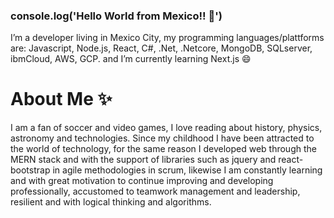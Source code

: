 ### console.log('Hello World from Mexico!! 👋')

I’m a developer living in Mexico City, my programming languages/plattforms are: Javascript, Node.js, React, C#, .Net, .Netcore, MongoDB, SQLserver, ibmCloud, AWS, GCP.
and I’m currently learning Next.js 😄

# About Me ✨
I am a fan of soccer and video games, I love reading about history, physics, astronomy and technologies. Since my childhood I have been attracted to the world of technology, for the same reason I developed web through the MERN stack and with the support of libraries such as jquery and react-bootstrap in agile methodologies in scrum, likewise I am constantly learning and with great motivation to continue improving and developing professionally, accustomed to teamwork management and leadership, resilient and with logical thinking and algorithms.



<!--
**KristomeisterDev/KristomeisterDev** is a ✨ _special_ ✨ repository because its `README.md` (this file) appears on your GitHub profile.

Here are some ideas to get you started:

- 🔭 I’m currently working on ...
- 🌱 I’m currently learning ...
- 👯 I’m looking to collaborate on ...
- 🤔 I’m looking for help with ...
- 💬 Ask me about ...
- 📫 How to reach me: ...
- 😄 Pronouns: ...
- ⚡ Fun fact: ...
-->
